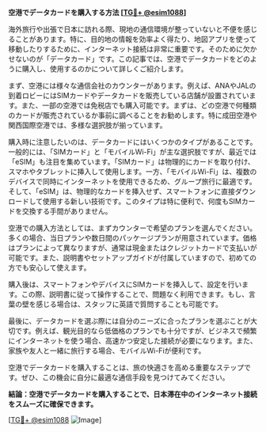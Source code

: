 **空港でデータカードを購入する方法 [[TG💪+ @esim1088](https://t.me/s/esim1088)]**

海外旅行や出張で日本に訪れる際、現地の通信環境が整っていないと不便を感じることがあります。特に、目的地の情報を効率よく得たり、地図アプリを使って移動したりするために、インターネット接続は非常に重要です。そのために欠かせないのが「データカード」です。この記事では、空港でデータカードをどのように購入し、使用するのかについて詳しくご紹介します。

まず、空港には様々な通信会社のカウンターがあります。例えば、ANAやJALの到着ロビーにはSIMカードやデータカードを販売している店舗が設置されています。また、一部の空港では免税店でも購入可能です。まずは、どの空港で何種類のカードが販売されているか事前に調べることをお勧めします。特に成田空港や関西国際空港では、多様な選択肢が揃っています。

購入時に注意したいのは、データカードにはいくつかのタイプがあることです。一般的には、「SIMカード」と「モバイルWi-Fi」が主な選択肢ですが、最近では「eSIM」も注目を集めています。「SIMカード」は物理的にカードを取り付け、スマホやタブレットに挿入して使用します。一方、「モバイルWi-Fi」は、複数のデバイスで同時にインターネットを使用できるため、グループ旅行に最適です。そして、「eSIM」は、物理的なカードを挿入せず、スマートフォンに直接ダウンロードして使用する新しい技術です。このタイプは特に便利で、何度もSIMカードを交換する手間がありません。

空港での購入方法としては、まずカウンターで希望のプランを選んでください。多くの場合、当日プランや数日間のパッケージプランが用意されています。価格はプランによって異なりますが、通常は現金またはクレジットカードで支払いが可能です。また、説明書やセットアップガイドが付属していますので、初めての方でも安心して使えます。

購入後は、スマートフォンやデバイスにSIMカードを挿入して、設定を行います。この際、説明書に従って操作することで、問題なく利用できます。もし、言葉の壁を感じる場合は、スタッフに英語で質問することも可能です。

最後に、データカードを選ぶ際には自分のニーズに合ったプランを選ぶことが大切です。例えば、観光目的なら低価格のプランでも十分ですが、ビジネスで頻繁にインターネットを使う場合、高速かつ安定した接続が必要になります。また、家族や友人と一緒に旅行する場合、モバイルWi-Fiが便利です。

空港でデータカードを購入することは、旅の快適さを高める重要なステップです。ぜひ、この機会に自分に最適な通信手段を見つけてみてください。

**結論：空港でデータカードを購入することで、日本滞在中のインターネット接続をスムーズに確保できます。**

[[TG💪+ @esim1088](https://t.me/s/esim1088) ![Image](https://i.postimg.cc/Y0z9fWf4/image.png)]